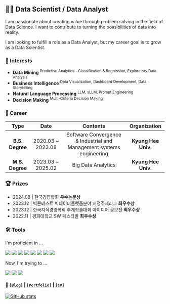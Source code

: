 ## 👨‍💻 Data Scientist / Data Analyst

I am passionate about creating value through problem solving in the field of Data Science.
I want to contribute to turning the possibilities of data into reality.

I am looking to fulfill a role as a Data Analyst, but my career goal is to grow as a Data Scientist. 

### 🚩 Interests

- **Data Mining** <sup>Predictive Analytics - Classification & Regression, Exploratory Data Analysis</sup>
- **Business Intelligence** <sup>Data Visualization, Dashboard Development, Data Storytelling</sup>
- **Natural Language Processing** <sup>LLM, sLLM, Prompt Engineering</sup>
- **Decision Making** <sup>Multi-Criteria Decision Making</sup>

### 👦 Career

| **Type** | **Date** | **Contents** | **Organization** |
|:--------:|:--------:|:--------:|:--------:|
| **B.S. Degree** | 2020.03 ~ 2023.08 | Software Convergence & Industrial and Management systems engineering  | **Kyung Hee Univ.** |
| **M.S. Degree** | 2023.03 ~ 2025.02 | Big Data Analytics | **Kyung Hee Univ.** |

### 🏆 Prizes

- 2024.08 | 한국경영학회 **우수논문상**
- 2023.12 | 빅콘테스트 빅데이터플랫폼분야 지정주제리그 **최우수상** 
- 2023.12 | 한국지식경영학회 추계학술대회 아이디어 공모전 **최우수상** 
- 2022.11 | 경희대학교 SW 페스티벌 **최우수상** 

### 🛠️ Tools

I'm proficient in ... 

<img src="https://img.shields.io/badge/Python-3776AB?style=flat-square&logo=python&logoColor=white"/> <img src="https://img.shields.io/badge/Pandas-150458?style=flat-square&logo=pandas&logoColor=white"/> <img src="https://img.shields.io/badge/Plotly-3F4F75?style=flat-square&logo=plotly&logoColor=white"/> <img src="https://img.shields.io/badge/Scikit_learn-F7931E?style=flat-square&logo=scikit-learn&logoColor=white"/> <img src="https://img.shields.io/badge/Hugging Face-FFD21E?style=flat-square&logo=Hugging Face&logoColor=white"/> <img src="https://img.shields.io/badge/OpenAI API-412991?style=flat-square&logo=OpenAI&logoColor=white"/> <img src="https://img.shields.io/badge/PyTorch-EE4C2C?style=flat-square&logo=Pytorch&logoColor=white"/> <img src="https://img.shields.io/badge/Django-092E20?style=flat-square&logo=Django&logoColor=white"/>

Now, I'm trying to ...

<img src="https://img.shields.io/badge/DuckDB-FFF000?style=flat-square&logo=DuckDB&logoColor=white"/> <img src="https://img.shields.io/badge/MLflow-0194E2?style=flat-square&logo=mlflow&logoColor=white"/> <img src="https://img.shields.io/badge/LangChain-1C3C3C?style=flat-square&logo=langchain&logoColor=white"/>


#### 📑 [`[Blog]`](https://minsuk1003.github.io/) | [`[Portfolio]`](https://glorious-firewall-b13.notion.site/Minsuk-Kang-59e1844c73fe4c20a8aaaf86c23f1a39?pvs=4) | [`[CV]`](https://www.canva.com/design/DAGaxqkzakQ/aZ6ld0LO09vdDzJmFYEWlw/view?utm_content=DAGaxqkzakQ&utm_campaign=designshare&utm_medium=link2&utm_source=uniquelinks&utlId=hf7ff233960)



[![GitHub stats](https://github-readme-stats.vercel.app/api?username=minsuk1003)](https://github.com/minsuk1003/github-readme-stats)
